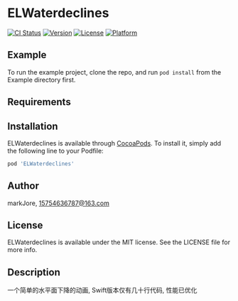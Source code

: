 # ELWaterdeclines

[![CI Status](http://img.shields.io/travis/markJore/ELWaterdeclines.svg?style=flat)](https://travis-ci.org/markJore/ELWaterdeclines)
[![Version](https://img.shields.io/cocoapods/v/ELWaterdeclines.svg?style=flat)](http://cocoapods.org/pods/ELWaterdeclines)
[![License](https://img.shields.io/cocoapods/l/ELWaterdeclines.svg?style=flat)](http://cocoapods.org/pods/ELWaterdeclines)
[![Platform](https://img.shields.io/cocoapods/p/ELWaterdeclines.svg?style=flat)](http://cocoapods.org/pods/ELWaterdeclines)

## Example

To run the example project, clone the repo, and run `pod install` from the Example directory first.

## Requirements

## Installation

ELWaterdeclines is available through [CocoaPods](http://cocoapods.org). To install
it, simply add the following line to your Podfile:

```ruby
pod 'ELWaterdeclines'
```

## Author

markJore, 15754636787@163.com

## License

ELWaterdeclines is available under the MIT license. See the LICENSE file for more info.
## Description
一个简单的水平面下降的动画,   Swift版本仅有几十行代码, 性能已优化
